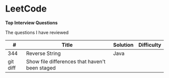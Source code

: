 # LeetCode
**Top Interview Questions**

The questions I have reviewed

| # | Title | Solution | Difficulty |
| --- | --- | ---| --- |
| 344 | Reverse String  |   Java   |     |
| git diff | Show file differences that haven't been staged |   |    |
